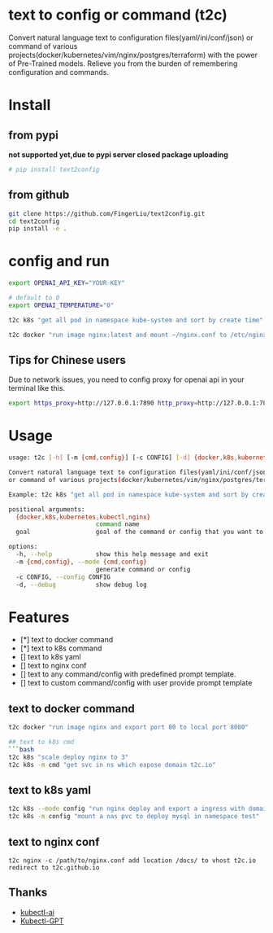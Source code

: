 # text to config or command (t2c)
Convert natural language text to configuration files(yaml/ini/conf/json) or command of various projects(docker/kubernetes/vim/nginx/postgres/terraform) with the power of Pre-Trained models.
Relieve you from the burden of remembering configuration and commands.

# Install
## from pypi 
**not supported yet,due to pypi server closed package uploading**
```bash
# pip install text2config
```
## from github
```bash
git clone https://github.com/FingerLiu/text2config.git
cd text2config
pip install -e .
```
# config and run
```bash
export OPENAI_API_KEY="YOUR-KEY"

# default to 0
export OPENAI_TEMPERATURE="0"

t2c k8s "get all pod in namespace kube-system and sort by create time"

t2c docker "run image nginx:latest and mount ~/nginx.conf to /etc/nginx.conf, and also expose 80 to local 8080, remove it after stop"
```

## Tips for Chinese users
Due to network issues, you need to config proxy for openai api in your terminal like this.
```bash
export https_proxy=http://127.0.0.1:7890 http_proxy=http://127.0.0.1:7890 all_proxy=socks5://127.0.0.1:7890
```
# Usage
```bash
usage: t2c [-h] [-m {cmd,config}] [-c CONFIG] [-d] {docker,k8s,kubernetes,kubectl,nginx} goal

Convert natural language text to configuration files(yaml/ini/conf/json) 
or command of various projects(docker/kubernetes/vim/nginx/postgres/terraform).

Example: t2c k8s "get all pod in namespace kube-system and sort by create time"

positional arguments:
  {docker,k8s,kubernetes,kubectl,nginx}
                        command name
  goal                  goal of the command or config that you want to generate

options:
  -h, --help            show this help message and exit
  -m {cmd,config}, --mode {cmd,config}
                        generate command or config
  -c CONFIG, --config CONFIG
  -d, --debug           show debug log

```
# Features
- [*] text to docker command
- [*] text to k8s command
- [] text to k8s yaml
- [] text to nginx conf
- [] text to any command/config with predefined prompt template.
- [] text to custom command/config with user provide prompt template
## text to docker command
```bash
t2c docker "run image nginx and export port 80 to local port 8080"

## text to k8s cmd
```bash
t2c k8s "scale deploy nginx to 3"
t2c k8s -m cmd "get svc in ns which expose domain t2c.io"
```

## text to k8s yaml
```bash
t2c k8s --mode config "run nginx deploy and export a ingress with domain t2c.github.io"
t2c k8s -m config "mount a nas pvc to deploy mysql in namespace test"
```
## text to nginx conf
```
t2c nginx -c /path/to/nginx.conf add location /docs/ to vhost t2c.io redirect to t2c.github.io
```

## Thanks
- [kubectl-ai](https://github.com/sozercan/kubectl-ai)
- [Kubectl-GPT](https://github.com/abhishek-ch/Kubectl-GPT)
